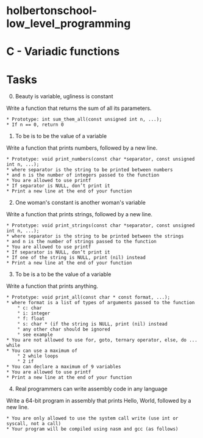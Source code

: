 # holbertonschool-low_level_programming

# C - Variadic functions

# Tasks

0. Beauty is variable, ugliness is constant

Write a function that returns the sum of all its parameters.

	* Prototype: int sum_them_all(const unsigned int n, ...);
	* If n == 0, return 0

1. To be is to be the value of a variable

Write a function that prints numbers, followed by a new line.

	* Prototype: void print_numbers(const char *separator, const unsigned int n, ...);
	* where separator is the string to be printed between numbers
	* and n is the number of integers passed to the function
	* You are allowed to use printf
	* If separator is NULL, don’t print it
	* Print a new line at the end of your function

2. One woman's constant is another woman's variable

Write a function that prints strings, followed by a new line.

	* Prototype: void print_strings(const char *separator, const unsigned int n, ...);
	* where separator is the string to be printed between the strings
	* and n is the number of strings passed to the function
	* You are allowed to use printf
	* If separator is NULL, don’t print it
	* If one of the string is NULL, print (nil) instead
	* Print a new line at the end of your function

3. To be is a to be the value of a variable

Write a function that prints anything.

	* Prototype: void print_all(const char * const format, ...);
	* where format is a list of types of arguments passed to the function
		° c: char
		° i: integer
		° f: float
		° s: char * (if the string is NULL, print (nil) instead
		° any other char should be ignored
		° see example
	* You are not allowed to use for, goto, ternary operator, else, do ... while
	* You can use a maximum of
		° 2 while loops
		° 2 if
	* You can declare a maximum of 9 variables
	* You are allowed to use printf
	* Print a new line at the end of your function

4. Real programmers can write assembly code in any language

Write a 64-bit program in assembly that prints Hello, World, followed by a new line.

	* You are only allowed to use the system call write (use int or syscall, not a call)
	* Your program will be compiled using nasm and gcc (as follows)
